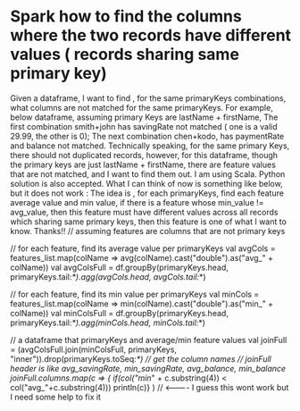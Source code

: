 
# Spark how to find the columns where the two records have different values ( records sharing same primary key)

Given a dataframe, I want to find , for the same primaryKeys combinations, what columns are not matched for the same primaryKeys.
For example, below dataframe, assuming primary Keys are lastName + firstName,
The first combination smith+john has savingRate not matched ( one is a valid 29.99, the other is 0);
The next combination chen+kodo, has paymentRate and balance not matched.
Technically speaking, for the same primary Keys, there should not duplicated records, however, for this dataframe, though the primary keys are just lastName + firstName, there are feature values that are not matched, and I want to find them out.
I am using Scala. Python solution is also accepted. What I can think of now is something like below, but it does not work :
The idea is , for each primaryKeys, find each feature average value and min value, if there is a feature whose min_value != avg_value, then this feature must have different values across all records which sharing same primary keys, then this feature is one of what I want to know.
Thanks!!
// assuming features are columns that are not primary keys

// for each feature, find its average value per primaryKeys
val avgCols = features_list.map(colName => avg(colName).cast("double").as("avg_" + colName))
val avgColsFull = df.groupBy(primaryKeys.head, primaryKeys.tail:_*).agg(avgCols.head, avgCols.tail:_*)

// for each feature, find its min value per primaryKeys
val minCols = features_list.map(colName => min(colName).cast("double").as("min_" + colName))
val minColsFull = df.groupBy(primaryKeys.head, primaryKeys.tail:_*).agg(minCols.head, minCols.tail:_*)

// a dataframe that primaryKeys and average/min feature values
val joinFull = (avgColsFull.join(minColsFull, primaryKeys, "inner")).drop(primaryKeys.toSeq:_*)
// get the column names
// joinFull header is like avg_savingRate, min_savingRate, avg_balance, min_balance
 joinFull.columns.map(c => { if(col("min_" + c.substring(4)) < col("avg_"+c.substring(4)))  println(c)} )  // <---- I guess this wont work but I need some help to fix it



        